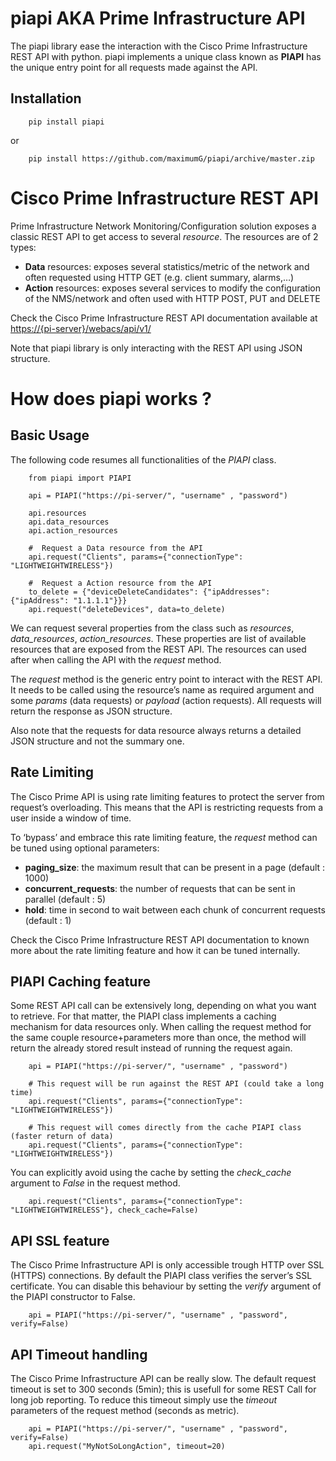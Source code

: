 piapi AKA Prime Infrastructure API
==================================

The piapi library ease the interaction with the Cisco Prime Infrastructure REST API with python. 
piapi implements a unique class known as **PIAPI** has the unique entry point for all requests made against the API.

Installation
------------

```shell
    pip install piapi
```
or
```shell
    pip install https://github.com/maximumG/piapi/archive/master.zip
```

Cisco Prime Infrastructure REST API
===================================

Prime Infrastructure Network Monitoring/Configuration solution exposes a classic REST API to get access to several *resource*. 
The resources are of 2 types:

-   **Data** resources: exposes several statistics/metric of the network and often requested using HTTP GET (e.g. client summary, alarms,…)
-   **Action** resources: exposes several services to modify the configuration of the NMS/network and often used with HTTP POST, PUT and DELETE

Check the Cisco Prime Infrastructure REST API documentation available at
<https://{pi-server}/webacs/api/v1/>

Note that piapi library is only interacting with the REST API using JSON structure.

How does piapi works ?
======================

Basic Usage
-----------

The following code resumes all functionalities of the *PIAPI* class.

```
    from piapi import PIAPI
    
    api = PIAPI("https://pi-server/", "username" , "password")
    
    api.resources
    api.data_resources
    api.action_resources
    
    #  Request a Data resource from the API
    api.request("Clients", params={"connectionType": "LIGHTWEIGHTWIRELESS"})
    
    #  Request a Action resource from the API
    to_delete = {"deviceDeleteCandidates": {"ipAddresses": {"ipAddress": "1.1.1.1"}}}
    api.request("deleteDevices", data=to_delete)
```

We can request several properties from the class such as *resources*, *data\_resources*, *action\_resources*. 
These properties are list of available resources that are exposed from the REST API. 
The resources can used after when calling the API with the *request* method.

The *request* method is the generic entry point to interact with the REST API. 
It needs to be called using the resource’s name as required argument and some *params* (data requests) or *payload* (action
requests). All requests will return the response as JSON structure.

Also note that the requests for data resource always returns a detailed JSON structure and not the summary one.

Rate Limiting
-------------

The Cisco Prime API is using rate limiting features to protect the server from request’s overloading. 
This means that the API is restricting requests from a user inside a window of time.

To ‘bypass’ and embrace this rate limiting feature, the *request* method can be tuned using optional parameters:

-   **paging\_size**: the maximum result that can be present in a page (default : 1000)
-   **concurrent\_requests**: the number of requests that can be sent in parallel (default : 5)
-   **hold**: time in second to wait between each chunk of concurrent requests (default : 1)

Check the Cisco Prime Infrastructure REST API documentation to known more about the rate limiting feature and how it can be tuned internally.

PIAPI Caching feature
---------------------

Some REST API call can be extensively long, depending on what you want to retrieve. 
For that matter, the PIAPI class implements a caching mechanism for data resources only. When calling the request method for
the same couple resource+parameters more than once, the method will return the already stored result instead of running the request again.

```
    api = PIAPI("https://pi-server/", "username" , "password")

    # This request will be run against the REST API (could take a long time)
    api.request("Clients", params={"connectionType": "LIGHTWEIGHTWIRELESS"})

    # This request will comes directly from the cache PIAPI class (faster return of data)
    api.request("Clients", params={"connectionType": "LIGHTWEIGHTWIRELESS"})
```

You can explicitly avoid using the cache by setting the *check\_cache* argument to *False* in the request method.

```
    api.request("Clients", params={"connectionType": "LIGHTWEIGHTWIRELESS"}, check_cache=False)
```

API SSL feature
---------------

The Cisco Prime Infrastructure API is only accessible trough HTTP over SSL (HTTPS) connections. 
By default the PIAPI class verifies the server’s SSL certificate. 
You can disable this behaviour by setting the *verify* argument of the PIAPI constructor to False.

```
    api = PIAPI("https://pi-server/", "username" , "password", verify=False)
```    

API Timeout handling
--------------------

The Cisco Prime Infrastructure API can be really slow. The default request timeout is set to 300 seconds (5min);
this is usefull for some REST Call for long job reporting. To reduce this timeout simply use the
*timeout* parameters of the request method (seconds as metric).

```
    api = PIAPI("https://pi-server/", "username" , "password", verify=False)
    api.request("MyNotSoLongAction", timeout=20)
```